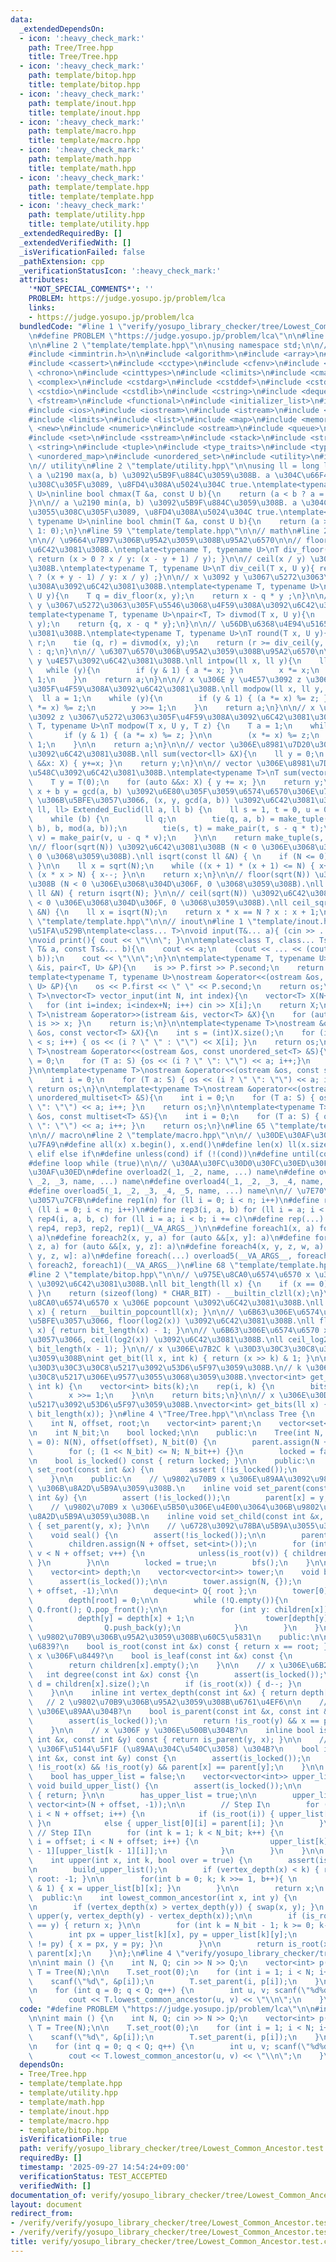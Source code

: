 ```yaml
---
data:
  _extendedDependsOn:
  - icon: ':heavy_check_mark:'
    path: Tree/Tree.hpp
    title: Tree/Tree.hpp
  - icon: ':heavy_check_mark:'
    path: template/bitop.hpp
    title: template/bitop.hpp
  - icon: ':heavy_check_mark:'
    path: template/inout.hpp
    title: template/inout.hpp
  - icon: ':heavy_check_mark:'
    path: template/macro.hpp
    title: template/macro.hpp
  - icon: ':heavy_check_mark:'
    path: template/math.hpp
    title: template/math.hpp
  - icon: ':heavy_check_mark:'
    path: template/template.hpp
    title: template/template.hpp
  - icon: ':heavy_check_mark:'
    path: template/utility.hpp
    title: template/utility.hpp
  _extendedRequiredBy: []
  _extendedVerifiedWith: []
  _isVerificationFailed: false
  _pathExtension: cpp
  _verificationStatusIcon: ':heavy_check_mark:'
  attributes:
    '*NOT_SPECIAL_COMMENTS*': ''
    PROBLEM: https://judge.yosupo.jp/problem/lca
    links:
    - https://judge.yosupo.jp/problem/lca
  bundledCode: "#line 1 \"verify/yosupo_library_checker/tree/Lowest_Common_Ancestor.test.cpp\"\
    \n#define PROBLEM \"https://judge.yosupo.jp/problem/lca\"\n\n#line 2 \"Tree/Tree.hpp\"\
    \n\n#line 2 \"template/template.hpp\"\n\nusing namespace std;\n\n// intrinstic\n\
    #include <immintrin.h>\n\n#include <algorithm>\n#include <array>\n#include <bitset>\n\
    #include <cassert>\n#include <cctype>\n#include <cfenv>\n#include <cfloat>\n#include\
    \ <chrono>\n#include <cinttypes>\n#include <climits>\n#include <cmath>\n#include\
    \ <complex>\n#include <cstdarg>\n#include <cstddef>\n#include <cstdint>\n#include\
    \ <cstdio>\n#include <cstdlib>\n#include <cstring>\n#include <deque>\n#include\
    \ <fstream>\n#include <functional>\n#include <initializer_list>\n#include <iomanip>\n\
    #include <ios>\n#include <iostream>\n#include <istream>\n#include <iterator>\n\
    #include <limits>\n#include <list>\n#include <map>\n#include <memory>\n#include\
    \ <new>\n#include <numeric>\n#include <ostream>\n#include <queue>\n#include <random>\n\
    #include <set>\n#include <sstream>\n#include <stack>\n#include <streambuf>\n#include\
    \ <string>\n#include <tuple>\n#include <type_traits>\n#include <typeinfo>\n#include\
    \ <unordered_map>\n#include <unordered_set>\n#include <utility>\n#include <vector>\n\
    \n// utility\n#line 2 \"template/utility.hpp\"\n\nusing ll = long long;\n\n//\
    \ a \u2190 max(a, b) \u3092\u5B9F\u884C\u3059\u308B. a \u304C\u66F4\u65B0\u3055\
    \u308C\u305F\u3089, \u8FD4\u308A\u5024\u304C true.\ntemplate<typename T, typename\
    \ U>\ninline bool chmax(T &a, const U b){\n    return (a < b ? a = b, 1: 0);\n\
    }\n\n// a \u2190 min(a, b) \u3092\u5B9F\u884C\u3059\u308B. a \u304C\u66F4\u65B0\
    \u3055\u308C\u305F\u3089, \u8FD4\u308A\u5024\u304C true.\ntemplate<typename T,\
    \ typename U>\ninline bool chmin(T &a, const U b){\n    return (a > b ? a = b,\
    \ 1: 0);\n}\n#line 59 \"template/template.hpp\"\n\n// math\n#line 2 \"template/math.hpp\"\
    \n\n// \u9664\u7B97\u306B\u95A2\u3059\u308B\u95A2\u6570\n\n// floor(x / y) \u3092\
    \u6C42\u3081\u308B.\ntemplate<typename T, typename U>\nT div_floor(T x, U y){\
    \ return (x > 0 ? x / y: (x - y + 1) / y); }\n\n// ceil(x / y) \u3092\u6C42\u3081\
    \u308B.\ntemplate<typename T, typename U>\nT div_ceil(T x, U y){ return (x > 0\
    \ ? (x + y - 1) / y: x / y) ;}\n\n// x \u3092 y \u3067\u5272\u3063\u305F\u4F59\
    \u308A\u3092\u6C42\u3081\u308B.\ntemplate<typename T, typename U>\nT mod(T x,\
    \ U y){\n    T q = div_floor(x, y);\n    return x - q * y ;\n}\n\n// x \u3092\
    \ y \u3067\u5272\u3063\u305F\u5546\u3068\u4F59\u308A\u3092\u6C42\u3081\u308B.\n\
    template<typename T, typename U>\npair<T, T> divmod(T x, U y){\n    T q = div_floor(x,\
    \ y);\n    return {q, x - q * y};\n}\n\n// \u56DB\u6368\u4E94\u5165\u3092\u6C42\
    \u3081\u308B.\ntemplate<typename T, typename U>\nT round(T x, U y){\n    T q,\
    \ r;\n    tie (q, r) = divmod(x, y);\n    return (r >= div_ceil(y, 2)) ? q + 1\
    \ : q;\n}\n\n// \u6307\u6570\u306B\u95A2\u3059\u308B\u95A2\u6570\n\n// x \u306E\
    \ y \u4E57\u3092\u6C42\u3081\u308B.\nll intpow(ll x, ll y){\n    ll a = 1;\n \
    \   while (y){\n        if (y & 1) { a *= x; }\n        x *= x;\n        y >>=\
    \ 1;\n    }\n    return a;\n}\n\n// x \u306E y \u4E57\u3092 z \u3067\u5272\u3063\
    \u305F\u4F59\u308A\u3092\u6C42\u3081\u308B.\nll modpow(ll x, ll y, ll z){\n  \
    \  ll a = 1;\n    while (y){\n        if (y & 1) { (a *= x) %= z; }\n        (x\
    \ *= x) %= z;\n        y >>= 1;\n    }\n    return a;\n}\n\n// x \u306E y \u4E57\
    \u3092 z \u3067\u5272\u3063\u305F\u4F59\u308A\u3092\u6C42\u3081\u308B.\ntemplate<typename\
    \ T, typename U>\nT modpow(T x, U y, T z) {\n    T a = 1;\n    while (y) {\n \
    \       if (y & 1) { (a *= x) %= z; }\n\n        (x *= x) %= z;\n        y >>=\
    \ 1;\n    }\n\n    return a;\n}\n\n// vector \u306E\u8981\u7D20\u306E\u7DCF\u548C\
    \u3092\u6C42\u3081\u308B.\nll sum(vector<ll> &X){\n    ll y = 0;\n    for (auto\
    \ &&x: X) { y+=x; }\n    return y;\n}\n\n// vector \u306E\u8981\u7D20\u306E\u7DCF\
    \u548C\u3092\u6C42\u3081\u308B.\ntemplate<typename T>\nT sum(vector<T> &X){\n\
    \    T y = T(0);\n    for (auto &&x: X) { y += x; }\n    return y;\n}\n\n// a\
    \ x + b y = gcd(a, b) \u3092\u6E80\u305F\u3059\u6574\u6570\u306E\u7D44 (a, b)\
    \ \u306B\u5BFE\u3057\u3066, (x, y, gcd(a, b)) \u3092\u6C42\u3081\u308B.\ntuple<ll,\
    \ ll, ll> Extended_Euclid(ll a, ll b) {\n    ll s = 1, t = 0, u = 0, v = 1;\n\
    \    while (b) {\n        ll q;\n        tie(q, a, b) = make_tuple(div_floor(a,\
    \ b), b, mod(a, b));\n        tie(s, t) = make_pair(t, s - q * t);\n        tie(u,\
    \ v) = make_pair(v, u - q * v);\n    }\n\n    return make_tuple(s, u, a);\n}\n\
    \n// floor(sqrt(N)) \u3092\u6C42\u3081\u308B (N < 0 \u306E\u3068\u304D\u306F,\
    \ 0 \u3068\u3059\u308B).\nll isqrt(const ll &N) { \n    if (N <= 0) { return 0;\
    \ }\n\n    ll x = sqrt(N);\n    while ((x + 1) * (x + 1) <= N) { x++; }\n    while\
    \ (x * x > N) { x--; }\n\n    return x;\n}\n\n// floor(sqrt(N)) \u3092\u6C42\u3081\
    \u308B (N < 0 \u306E\u3068\u304D\u306F, 0 \u3068\u3059\u308B).\nll floor_sqrt(const\
    \ ll &N) { return isqrt(N); }\n\n// ceil(sqrt(N)) \u3092\u6C42\u3081\u308B (N\
    \ < 0 \u306E\u3068\u304D\u306F, 0 \u3068\u3059\u308B).\nll ceil_sqrt(const ll\
    \ &N) {\n    ll x = isqrt(N);\n    return x * x == N ? x : x + 1;\n}\n#line 62\
    \ \"template/template.hpp\"\n\n// inout\n#line 1 \"template/inout.hpp\"\n// \u5165\
    \u51FA\u529B\ntemplate<class... T>\nvoid input(T&... a){ (cin >> ... >> a); }\n\
    \nvoid print(){ cout << \"\\n\"; }\n\ntemplate<class T, class... Ts>\nvoid print(const\
    \ T& a, const Ts&... b){\n    cout << a;\n    (cout << ... << (cout << \" \",\
    \ b));\n    cout << \"\\n\";\n}\n\ntemplate<typename T, typename U>\nistream &operator>>(istream\
    \ &is, pair<T, U> &P){\n    is >> P.first >> P.second;\n    return is;\n}\n\n\
    template<typename T, typename U>\nostream &operator<<(ostream &os, const pair<T,\
    \ U> &P){\n    os << P.first << \" \" << P.second;\n    return os;\n}\n\ntemplate<typename\
    \ T>\nvector<T> vector_input(int N, int index){\n    vector<T> X(N+index);\n \
    \   for (int i=index; i<index+N; i++) cin >> X[i];\n    return X;\n}\n\ntemplate<typename\
    \ T>\nistream &operator>>(istream &is, vector<T> &X){\n    for (auto &x: X) {\
    \ is >> x; }\n    return is;\n}\n\ntemplate<typename T>\nostream &operator<<(ostream\
    \ &os, const vector<T> &X){\n    int s = (int)X.size();\n    for (int i = 0; i\
    \ < s; i++) { os << (i ? \" \" : \"\") << X[i]; }\n    return os;\n}\n\ntemplate<typename\
    \ T>\nostream &operator<<(ostream &os, const unordered_set<T> &S){\n    int i\
    \ = 0;\n    for (T a: S) {os << (i ? \" \": \"\") << a; i++;}\n    return os;\n\
    }\n\ntemplate<typename T>\nostream &operator<<(ostream &os, const set<T> &S){\n\
    \    int i = 0;\n    for (T a: S) { os << (i ? \" \": \"\") << a; i++; }\n   \
    \ return os;\n}\n\ntemplate<typename T>\nostream &operator<<(ostream &os, const\
    \ unordered_multiset<T> &S){\n    int i = 0;\n    for (T a: S) { os << (i ? \"\
    \ \": \"\") << a; i++; }\n    return os;\n}\n\ntemplate<typename T>\nostream &operator<<(ostream\
    \ &os, const multiset<T> &S){\n    int i = 0;\n    for (T a: S) { os << (i ? \"\
    \ \": \"\") << a; i++; }\n    return os;\n}\n#line 65 \"template/template.hpp\"\
    \n\n// macro\n#line 2 \"template/macro.hpp\"\n\n// \u30DE\u30AF\u30ED\u306E\u5B9A\
    \u7FA9\n#define all(x) x.begin(), x.end()\n#define len(x) ll(x.size())\n#define\
    \ elif else if\n#define unless(cond) if (!(cond))\n#define until(cond) while (!(cond))\n\
    #define loop while (true)\n\n// \u30AA\u30FC\u30D0\u30FC\u30ED\u30FC\u30C9\u30DE\
    \u30AF\u30ED\n#define overload2(_1, _2, name, ...) name\n#define overload3(_1,\
    \ _2, _3, name, ...) name\n#define overload4(_1, _2, _3, _4, name, ...) name\n\
    #define overload5(_1, _2, _3, _4, _5, name, ...) name\n\n// \u7E70\u308A\u8FD4\
    \u3057\u7CFB\n#define rep1(n) for (ll i = 0; i < n; i++)\n#define rep2(i, n) for\
    \ (ll i = 0; i < n; i++)\n#define rep3(i, a, b) for (ll i = a; i < b; i++)\n#define\
    \ rep4(i, a, b, c) for (ll i = a; i < b; i += c)\n#define rep(...) overload4(__VA_ARGS__,\
    \ rep4, rep3, rep2, rep1)(__VA_ARGS__)\n\n#define foreach1(x, a) for (auto &&x:\
    \ a)\n#define foreach2(x, y, a) for (auto &&[x, y]: a)\n#define foreach3(x, y,\
    \ z, a) for (auto &&[x, y, z]: a)\n#define foreach4(x, y, z, w, a) for (auto &&[x,\
    \ y, z, w]: a)\n#define foreach(...) overload5(__VA_ARGS__, foreach4, foreach3,\
    \ foreach2, foreach1)(__VA_ARGS__)\n#line 68 \"template/template.hpp\"\n\n// bitop\n\
    #line 2 \"template/bitop.hpp\"\n\n// \u975E\u8CA0\u6574\u6570 x \u306E bit legnth\
    \ \u3092\u6C42\u3081\u308B.\nll bit_length(ll x) {\n    if (x == 0) { return 0;\
    \ }\n    return (sizeof(long) * CHAR_BIT) - __builtin_clzll(x);\n}\n\n// \u975E\
    \u8CA0\u6574\u6570 x \u306E popcount \u3092\u6C42\u3081\u308B.\nll popcount(ll\
    \ x) { return __builtin_popcountll(x); }\n\n// \u6B63\u306E\u6574\u6570 x \u306B\
    \u5BFE\u3057\u3066, floor(log2(x)) \u3092\u6C42\u3081\u308B.\nll floor_log2(ll\
    \ x) { return bit_length(x) - 1; }\n\n// \u6B63\u306E\u6574\u6570 x \u306B\u5BFE\
    \u3057\u3066, ceil(log2(x)) \u3092\u6C42\u3081\u308B.\nll ceil_log2(ll x) { return\
    \ bit_length(x - 1); }\n\n// x \u306E\u7B2C k \u30D3\u30C3\u30C8\u3092\u53D6\u5F97\
    \u3059\u308B\nint get_bit(ll x, int k) { return (x >> k) & 1; }\n\n// x \u306E\
    \u30D3\u30C3\u30C8\u5217\u3092\u53D6\u5F97\u3059\u308B.\n// k \u306F\u30D3\u30C3\
    \u30C8\u5217\u306E\u9577\u3055\u3068\u3059\u308B.\nvector<int> get_bits(ll x,\
    \ int k) {\n    vector<int> bits(k);\n    rep(i, k) {\n        bits[i] = x & 1;\n\
    \        x >>= 1;\n    }\n\n    return bits;\n}\n\n// x \u306E\u30D3\u30C3\u30C8\
    \u5217\u3092\u53D6\u5F97\u3059\u308B.\nvector<int> get_bits(ll x) { return get_bits(x,\
    \ bit_length(x)); }\n#line 4 \"Tree/Tree.hpp\"\n\nclass Tree {\n    private:\n\
    \    int N, offset, root;\n    vector<int> parent;\n    vector<set<int>> children;\n\
    \n    int N_bit;\n    bool locked;\n\n    public:\n    Tree(int N, int offset\
    \ = 0): N(N), offset(offset), N_bit(0) {\n        parent.assign(N + offset, -1);\n\
    \        for (; (1 << N_bit) <= N; N_bit++) {}\n        locked = false;\n    }\n\
    \n    bool is_locked() const { return locked; }\n\n    public:\n    inline void\
    \ set_root(const int &x) {\n        assert (!is_locked());\n        root = x;\n\
    \    }\n\n    public:\n    // \u9802\u70B9 x \u306E\u89AA\u3092\u9802\u70B9 y\
    \ \u306B\u8A2D\u5B9A\u3059\u308B.\n    inline void set_parent(const int &x, const\
    \ int &y) {\n        assert (!is_locked());\n        parent[x] = y;\n    }\n\n\
    \    // \u9802\u70B9 x \u306E\u5B50\u306E\u4E00\u3064\u306B\u9802\u70B9 y \u3092\
    \u8A2D\u5B9A\u3059\u308B.\n    inline void set_child(const int &x, const int &y)\
    \ { set_parent(y, x); }\n\n    // \u6728\u3092\u78BA\u5B9A\u3055\u305B\u308B\n\
    \    void seal() {\n        assert(!is_locked());\n\n        parent[root] = -1;\n\
    \        children.assign(N + offset, set<int>());\n        for (int v = offset;\
    \ v < N + offset; v++) {\n            unless(is_root(v)) { children[parent[v]].insert(v);\
    \ }\n        }\n\n        locked = true;\n        bfs();\n    }\n\n    private:\n\
    \    vector<int> depth;\n    vector<vector<int>> tower;\n    void bfs() {\n  \
    \      assert(is_locked());\n\n        tower.assign(N, {});\n        depth.assign(N\
    \ + offset, -1);\n\n        deque<int> Q{ root };\n        tower[0] = { root };\n\
    \        depth[root] = 0;\n\n        while (!Q.empty()){\n            int x =\
    \ Q.front(); Q.pop_front();\n\n            for (int y: children[x]) {\n      \
    \          depth[y] = depth[x] + 1;\n                tower[depth[y]].emplace_back(y);\n\
    \                Q.push_back(y);\n            }\n        }\n    }\n\n    // 1\
    \ \u9802\u70B9\u306B\u95A2\u3059\u308B\u60C5\u5831\n    public:\n\n    // x \u306F\
    \u6839?\n    bool is_root(const int &x) const { return x == root; }\n\n    //\
    \ x \u306F\u8449?\n    bool is_leaf(const int &x) const {\n        assert(is_locked());\n\
    \        return children[x].empty();\n    }\n\n    // x \u306E\u6B21\u6570\n \
    \   int degree(const int &x) const {\n        assert(is_locked());\n        int\
    \ d = children[x].size();\n        if (is_root(x)) { d--; }\n        return d;\n\
    \    }\n\n    inline int vertex_depth(const int &x) { return depth[x]; }\n\n \
    \   // 2 \u9802\u70B9\u306B\u95A2\u3059\u308B\u6761\u4EF6\n\n    // x \u306F y\
    \ \u306E\u89AA\u304B?\n    bool is_parent(const int &x, const int &y) const {\n\
    \        assert(is_locked());\n        return !is_root(y) && x == parent[y];\n\
    \    }\n\n    // x \u306F y \u306E\u500B\u304B?\n    inline bool is_children(const\
    \ int &x, const int &y) const { return is_parent(y, x); }\n\n    // x \u3068 y\
    \ \u306F\u5144\u5F1F (\u89AA\u304C\u540C\u3058) \u304B?\n    bool is_brother(const\
    \ int &x, const int &y) const {\n        assert(is_locked());\n        return\
    \ !is_root(x) && !is_root(y) && parent[x] == parent[y];\n    }\n\n    private:\n\
    \    bool has_upper_list = false;\n    vector<vector<int>> upper_list;\n\n   \
    \ void build_upper_list() {\n        assert(is_locked());\n\n        if (has_upper_list)\
    \ { return; }\n\n        has_upper_list = true;\n\n        upper_list.assign(N_bit,\
    \ vector<int>(N + offset, -1));\n\n        // Step I\n        for (int i = offset;\
    \ i < N + offset; i++) {\n            if (is_root(i)) { upper_list[0][i] = i;\
    \ }\n            else { upper_list[0][i] = parent[i]; }\n        }\n\n       \
    \ // Step II\n        for (int k = 1; k < N_bit; k++) {\n            for (int\
    \ i = offset; i < N + offset; i++) {\n                upper_list[k][i] = upper_list[k\
    \ - 1][upper_list[k - 1][i]];\n            }\n        }\n    }\n\n    public:\n\
    \    int upper(int x, int k, bool over = true) {\n        assert(is_locked());\n\
    \n        build_upper_list();\n        if (vertex_depth(x) < k) { return over?\
    \ root: -1; }\n\n        for(int b = 0; k; k >>= 1, b++){ \n            if (k\
    \ & 1) { x = upper_list[b][x]; }\n        }\n\n        return x;\n    }\n\n  \
    \  public:\n    int lowest_common_ancestor(int x, int y) {\n        assert(is_locked());\n\
    \n        if (vertex_depth(x) > vertex_depth(y)) { swap(x, y); }\n        y =\
    \ upper(y, vertex_depth(y) - vertex_depth(x));\n\n        if (is_root(x) || x\
    \ == y) { return x; }\n\n        for (int k = N_bit - 1; k >= 0; k--) {\n    \
    \        int px = upper_list[k][x], py = upper_list[k][y];\n            if (px\
    \ != py) { x = px, y = py; }\n        }\n\n        return is_root(x) ? root :\
    \ parent[x];\n    }\n};\n#line 4 \"verify/yosupo_library_checker/tree/Lowest_Common_Ancestor.test.cpp\"\
    \n\nint main () {\n    int N, Q; cin >> N >> Q;\n    vector<int> p(N);\n    auto\
    \ T = Tree(N);\n\n    T.set_root(0);\n    for (int i = 1; i < N; i++) {\n    \
    \    scanf(\"%d\", &p[i]);\n        T.set_parent(i, p[i]);\n    }\n\n    T.seal();\n\
    \n    for (int q = 0; q < Q; q++) {\n        int u, v; scanf(\"%d%d\", &u, &v);\n\
    \        cout << T.lowest_common_ancestor(u, v) << \"\\n\";\n    }\n}\n"
  code: "#define PROBLEM \"https://judge.yosupo.jp/problem/lca\"\n\n#include\"../../../Tree/Tree.hpp\"\
    \n\nint main () {\n    int N, Q; cin >> N >> Q;\n    vector<int> p(N);\n    auto\
    \ T = Tree(N);\n\n    T.set_root(0);\n    for (int i = 1; i < N; i++) {\n    \
    \    scanf(\"%d\", &p[i]);\n        T.set_parent(i, p[i]);\n    }\n\n    T.seal();\n\
    \n    for (int q = 0; q < Q; q++) {\n        int u, v; scanf(\"%d%d\", &u, &v);\n\
    \        cout << T.lowest_common_ancestor(u, v) << \"\\n\";\n    }\n}\n"
  dependsOn:
  - Tree/Tree.hpp
  - template/template.hpp
  - template/utility.hpp
  - template/math.hpp
  - template/inout.hpp
  - template/macro.hpp
  - template/bitop.hpp
  isVerificationFile: true
  path: verify/yosupo_library_checker/tree/Lowest_Common_Ancestor.test.cpp
  requiredBy: []
  timestamp: '2025-09-27 14:54:24+09:00'
  verificationStatus: TEST_ACCEPTED
  verifiedWith: []
documentation_of: verify/yosupo_library_checker/tree/Lowest_Common_Ancestor.test.cpp
layout: document
redirect_from:
- /verify/verify/yosupo_library_checker/tree/Lowest_Common_Ancestor.test.cpp
- /verify/verify/yosupo_library_checker/tree/Lowest_Common_Ancestor.test.cpp.html
title: verify/yosupo_library_checker/tree/Lowest_Common_Ancestor.test.cpp
---
```

